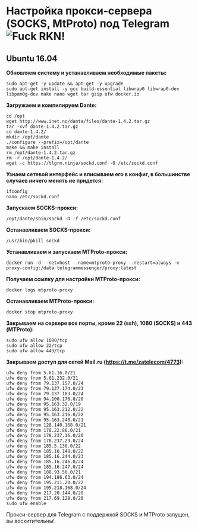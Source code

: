 # Настройка прокси-сервера (SOCKS, MtProto) под Telegram ![Fuck RKN!](https://img.shields.io/badge/Fuck-RKN-brightgreen.svg)

## Ubuntu 16.04

**Обновляем систему и устанавливаем необходимые пакеты:**

	sudo apt-get -y update && apt-get -y upgrade
	sudo apt-get install -y gcc build-essential libwrap0 libwrap0-dev libpam0g-dev make nano wget tar gzip ufw docker.io

**Загружаем и компилируем Dante:**

	cd /opt
	wget http://www.inet.no/dante/files/dante-1.4.2.tar.gz
	tar -xvf dante-1.4.2.tar.gz
	cd dante-1.4.2/
	mkdir /opt/dante
	./configure --prefix=/opt/dante
	make && make install
	rm /opt/dante-1.4.2.tar.gz
	rm -r /opt/dante-1.4.2/
	wget -c https://tlgrm.ninja/sockd.conf -O /etc/sockd.conf

**Узнаем сетевой интерфейс и вписываем его в конфиг, в большинстве случаев ничего менять не придется:**

	ifconfig
	nano /etc/sockd.conf

**Запускаем SOCKS-прокси:**

	/opt/dante/sbin/sockd -D -f /etc/sockd.conf

**Останавливаем SOCKS-прокси:**

	/usr/bin/pkill sockd
	
**Устанавливаем и запускаем MTProto-прокси:**

	docker run -d --net=host --name=mtproto-proxy --restart=always -v proxy-config:/data telegrammessenger/proxy:latest
	
**Получаем ссылку для настройки MTProto-прокси:**

	docker logs mtproto-proxy
	
**Останавливаем MTProto-прокси:**

	docker stop mtproto-proxy
	
**Закрываем на сервере все порты, кроме 22 (ssh), 1080 (SOCKS) и 443 (MTProto):**

	sudo ufw allow 1080/tcp
	sudo ufw allow 22/tcp
	sudo ufw allow 443/tcp

**Закрываем доступ для сетей Mail.ru (https://t.me/zatelecom/4773):**

	ufw deny from 5.61.16.0/21
	ufw deny from 5.61.232.0/21
	ufw deny from 79.137.157.0/24
	ufw deny from 79.137.174.0/23
	ufw deny from 79.137.183.0/24
	ufw deny from 94.100.176.0/20
	ufw deny from 95.163.32.0/19
	ufw deny from 95.163.212.0/22
	ufw deny from 95.163.216.0/22
	ufw deny from 95.163.248.0/21
	ufw deny from 128.140.168.0/21
	ufw deny from 178.22.88.0/21
	ufw deny from 178.237.16.0/20
	ufw deny from 178.237.29.0/24
	ufw deny from 185.5.136.0/22
	ufw deny from 185.16.148.0/22
	ufw deny from 185.16.244.0/23
	ufw deny from 185.16.246.0/24
	ufw deny from 185.16.247.0/24
	ufw deny from 188.93.56.0/21
	ufw deny from 194.186.63.0/24
	ufw deny from 195.211.20.0/22
	ufw deny from 195.218.168.0/24
	ufw deny from 217.20.144.0/20
	ufw deny from 217.69.128.0/20
	sudo ufw enable
	
Прокси-сервер для Telegram с поддержкой SOCKS и MTProto запущен, вы восхитительны!
